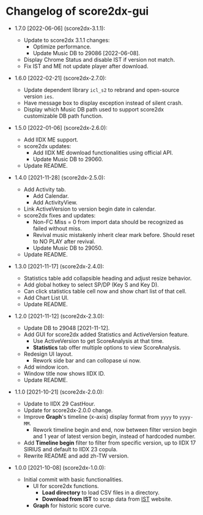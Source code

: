 # Changelog of score2dx-gui

- 1.7.0 [2022-06-06] (score2dx-3.1.1):
    - Update to score2dx 3.1.1 changes:
        - Optimize performance.
        - Update Music DB to 29086 [2022-06-08].
    - Display Chrome Status and disable IST if version not match.
    - Fix IST and ME not update player after download.

- 1.6.0 [2022-02-21] (score2dx-2.7.0):
    - Update dependent library `icl_s2` to rebrand and open-source version `ies`.
    - Have message box to display exception instead of silent crash.
    - Display which Music DB path used to support score2dx customizable DB path function.

- 1.5.0 [2022-01-06] (score2dx-2.6.0):
    - Add IIDX ME support.
    - score2dx updates:
        - Add IIDX ME download functionalities using official API.
        - Update Music DB to 29060.
    - Update README.

- 1.4.0 [2021-11-28] (score2dx-2.5.0):
    - Add Activity tab.
        - Add Calendar.
        - Add ActivityView.
    - Link ActiveVersion to version begin date in calendar.
    - score2dx fixes and updates:
        - Non-FC Miss = 0 from import data should be recognized as failed without miss.
        - Revival music mistakenly inherit clear mark before. Should reset to NO PLAY after revival.
        - Update Music DB to 29050.
    - Update README.

- 1.3.0 [2021-11-17] (score2dx-2.4.0):
    - Statistics table add collapsible heading and adjust resize behavior.
    - Add global hotkey to select SP/DP (Key S and Key D).
    - Can click statistics table cell now and show chart list of that cell.
    - Add Chart List UI.
    - Update README.

- 1.2.0 [2021-11-12] (score2dx-2.3.0):
    - Update DB to 29048 [2021-11-12].
    - Add GUI for score2dx added Statistics and ActiveVersion feature.
        - Use ActiveVersion to get ScoreAnalysis at that time.
        - **Statistics** tab offer multiple options to view ScoreAnalysis.
    - Redesign UI layout.
        - Rework side bar and can collopase ui now.
    - Add window icon.
    - Window title now shows IIDX ID.
    - Update README.

- 1.1.0 [2021-10-21] (score2dx-2.0.0):
    - Update to IIDX 29 CastHour.
    - Update for score2dx-2.0.0 change.
    - Improve **Graph**'s timeline (x-axis) display format from `yyyy` to `yyyy-MM`.
        - Rework timeline begin and end, now between filter version begin and 1 year of latest version begin, instead of hardcoded number.
    - Add **Timeline begin** filter to filter from specific version, up to IIDX 17 SIRIUS and default to IIDX 23 copula.
    - Rewrite README and add zh-TW version.

- 1.0.0 [2021-10-08] (score2dx-1.0.0):
    - Initial commit with basic functionalities.
        * UI for score2dx functions.
            - **Load directory** to load CSV files in a directory.
            - **Download from IST** to scrap data from [IST](https://score.iidx.app/) website.
        - **Graph** for historic score curve.
